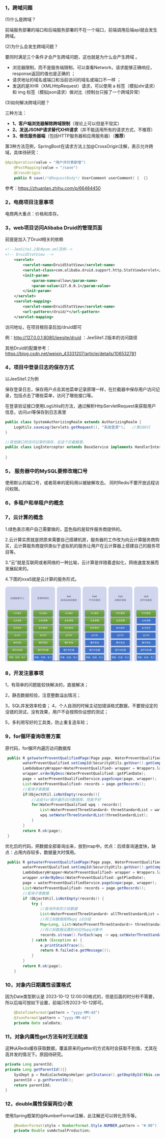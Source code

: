 ### 1，跨域问题

(1)什么是跨域？

前端服务部署的端口和后端服务部署的不在一个端口，前端调用后端api就会发生跨域。

(2)为什么会发生跨域问题？

 要同时满足三个条件才会产生跨域问题，这也就是为什么会产生跨域 。

- 浏览器限制，而不是服务端限制，可以查看Network，请求能够正确响应，response返回的值也是正确的 ；
-  请求地址的域名或端口和当前访问的域名或端口不一样 ；
-  发送的是XHR（XMLHttpRequest）请求，可以使用 a 标签（模拟xhr请求）和 img 标签（模拟json请求）做对比（控制台只报了一个跨域异常） 

(3)如何解决跨域问题？

三种方法：

- **1、客户端浏览器解除跨域限制**（理论上可以但是不现实）
- **2、发送JSONP请求替代XHR请求**（并不能适用所有的请求方式，不推荐）
- **3、修改服务器端**（包括HTTP服务器和应用服务器）（**推荐**）

第3种方法范例，SpringBoot在请求方法上加@CrossOrigin注解，表示允许跨域，具体待研究：

```java
@ApiOperation(value = "用户评价表新增")
    @PostMapping(value = "/save")
    @CrossOrigin
    public R save(/*@RequestBody*/ UserComment userComment) {  {}
```

参考：https://zhuanlan.zhihu.com/p/66484450

### 2，电商项目注意事项

电商两大重点：价格和库存。

### 3，web项目访问Alibaba  Druid的管理页面

前提是加入了Druid相关的依赖

```xml
<!--JeeSite1.2版本pom.xml范例-->
<!-- DruidStatView -->
	<servlet>
		<servlet-name>DruidStatView</servlet-name>
		<servlet-class>com.alibaba.druid.support.http.StatViewServlet</servlet-class>
		<init-param>
			<param-name>allow</param-name>
			<param-value>127.0.0.1</param-value>
		</init-param>
	</servlet>
	<servlet-mapping>
		<servlet-name>DruidStatView</servlet-name>
		<url-pattern>/druid/*</url-pattern>  
	</servlet-mapping>
```



访问地址，在项目根目录后加/druid即可

例：http://127.0.0.1:8080/jeesite/druid  ：JeeSite1.2版本的访问路径

其他Druid的配置参考：https://blog.csdn.net/weixin_43331207/article/details/106532781

### 4，项目中登录日志的保存方式

以JeeSite1.2为例

保存登录日志，保存用户点击其他菜单记录原理一样，在拦截器中保存用户访问记录，包括点击了哪些菜单，访问了哪些接口等。

在登录验证接口使用LogUtils的方法，通过解析HttpServletRequest来获取用户信息，访问uri等保存到日志表里

```java
public class SystemAuthorizingRealm extends AuthorizingRealm {
    LogUtils.saveLog(Servlets.getRequest(), "系统登录");   //第160行
}
```

```java
//其他接口的访问记录的保存，在这个拦截器里。
public class LogInterceptor extends BaseService implements HandlerInterceptor{
    
}
```

### 5， 服务器中的MySQL要修改端口号

使用默认的端口号，或者简单的密码用以被破解攻击。
同时Redis不要开放远程访问权限。

### 6，多租户和单租户的概念



### 7，云计算的概念

1.绿色表示用户自己需要做的，蓝色指的是软件服务商提供的。

2.云计算实质就是把原来需要自己搭建机房，服务器的工作改为向云计算服务商购买，云计算服务商提供类似于虚拟机的服务让用户在云计算器上搭建自己的服务项目等。

3.“云”就是互联网或者网络的一种比喻，云计算是伴随着虚拟化，网络速度发展而发展起来的。

4.下图的xxaS就是云计算的服务形式。

<img src="note-images/1675682296913.png" alt="1675682296913" style="zoom:50%;" />





### 8，开发注意事项

1，有简单的问题能较快解决的，直接解决；

2，静态数据校验，注意整数溢出情况；

3，SQL并发效率检查；
4，个人自测的时候主动加错误格式数据，不要按设定的没错的测试，没有效果，用户不会按照你设想的测试；

5，多利用写好的工具类，防止重复造车轮；

### 9，for循环查询改善方案

原代码，for循环内遍历访问数据库

```java
 public R getwaterPreventQualifiedPage(Page page, WaterPreventQualified waterPreventQualified) {
        waterPreventQualified.setCompId(SecurityUtils.getUser().getCompId());
    	LambdaQueryWrapper<WaterPreventQualified> wrapper = Wrappers.lambdaQuery(waterPreventQualified);
		wrapper.orderByDesc(WaterPreventQualified::getPlanDate);
    	page = waterPreventQualifiedService.pageScope(page, wrapper);
		List<WaterPreventQualified> records = page.getRecords();
		//查询子表数据
		if(ObjectUtil.isNotEmpty(records)){
			//此处for循环遍历访问数据库，性能不好
            for(WaterPreventQualified wpq : records){
				List<WaterPreventThreeStandard> threeStandardList = waterPreventThreeStandardService.lambdaQuery().in(WaterPreventThreeStandard::getWaterPreventQualifiedId, wpq.getId()).list();
				wpq.setWaterThreeStandardList(threeStandardList);
			}
		}
		return R.ok(page);
 }
```

优化后的代码，把数据全部查询出来，放到map中。优点：后续查询速度快，缺点：占用内存较多，数据量大时慎用。

```java
 public R getwaterPreventQualifiedPage(Page page, WaterPreventQualified waterPreventQualified) {
        waterPreventQualified.setCompId(SecurityUtils.getUser().getCompId());
    	LambdaQueryWrapper<WaterPreventQualified> wrapper = Wrappers.lambdaQuery(waterPreventQualified);
		wrapper.orderByDesc(WaterPreventQualified::getPlanDate);
    	page = waterPreventQualifiedService.pageScope(page, wrapper);
		List<WaterPreventQualified> records = page.getRecords();
		//查询子表数据
		if (ObjectUtil.isNotEmpty(records)) {
			try {
				//查询所有的三标数据
				List<WaterPreventThreeStandard> allThreeStandardList = waterPreventThreeStandardService.lambdaQuery().in(WaterPreventThreeStandard::getWaterPreventQualifiedId, records.stream().map(WaterPreventQualified::getId).collect(Collectors.toList())).list();
				//将三标数据按照wpq id分组
				Map<Long, List<WaterPreventThreeStandard>> threeStandardMap = allThreeStandardList.stream().collect(Collectors.groupingBy(WaterPreventThreeStandard::getWaterPreventQualifiedId));
				//将三标数据设置到对应的wpq对象中
				records.stream().forEach(wpq -> wpq.setWaterThreeStandardList(threeStandardMap.get(wpq.getId())));
			} catch (Exception e) {
				e.printStackTrace();
				return R.failed(e.getMessage());
			}
		}
		return R.ok(page);
    }
```

### 10，对象内日期属性设置格式

因为Date类型默认是 2023-10-12  12:00:00格式的，但是后面的时分秒不需要，所以后端可按如下设置，前端只传2023-10-12即可。

```java
	@DateTimeFormat(pattern = "yyyy-MM-dd")
	@JsonFormat(pattern = "yyyy-MM-dd")
	private Date saleDate;
```

### 11，对象内属性get方法有时无法赋值

这种从Redis缓存获取数据，覆盖原来的getter的方式有时会获取不到值，尤其在高并发的情况下。原因待研究。

```java
private Long parentId;
private Long getParentId(){}
    SysDept p = RedisCacheUmpsHelper.getInstance().getDeptById(this.compId);
	parentId = p.getParentId();
    return parentIdd;
}
```

### 12，double属性保留两位小数

使用Spring框架的@NumberFormat注解，此注解还可以转化货币等。

```java
	@NumberFormat(style = NumberFormat.Style.NUMBER,pattern = "#.00")
    private Double sumActualProduction;
```

